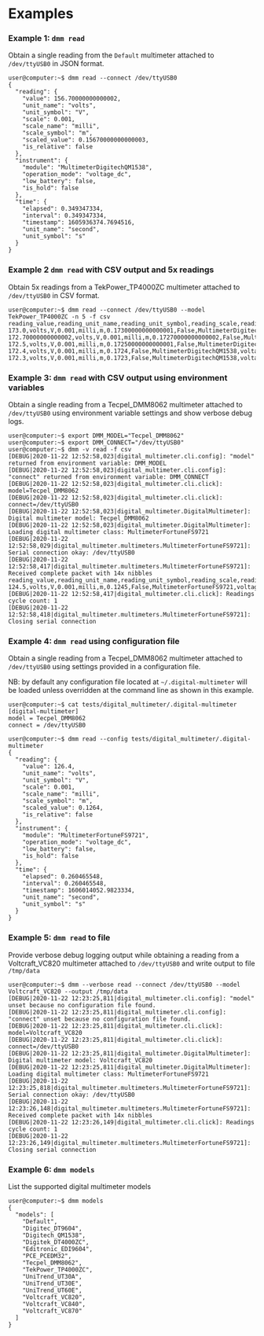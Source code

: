 # Examples

### Example 1: `dmm read`
Obtain a single reading from the `Default` multimeter attached to `/dev/ttyUSB0` in JSON 
format.

```shell
user@computer:~$ dmm read --connect /dev/ttyUSB0 
{
  "reading": {
    "value": 156.70000000000002,
    "unit_name": "volts",
    "unit_symbol": "V",
    "scale": 0.001,
    "scale_name": "milli",
    "scale_symbol": "m",
    "scaled_value": 0.15670000000000003,
    "is_relative": false
  },
  "instrument": {
    "module": "MultimeterDigitechQM1538",
    "operation_mode": "voltage_dc",
    "low_battery": false,
    "is_hold": false
  },
  "time": {
    "elapsed": 0.349347334,
    "interval": 0.349347334,
    "timestamp": 1605936374.7694516,
    "unit_name": "second",
    "unit_symbol": "s"
  }
}
```


### Example 2 `dmm read` with CSV output and 5x readings
Obtain 5x readings from a TekPower_TP4000ZC multimeter attached to `/dev/ttyUSB0` in CSV 
format.

```shell
user@computer:~$ dmm read --connect /dev/ttyUSB0 --model TekPower_TP4000ZC -n 5 -f csv 
reading_value,reading_unit_name,reading_unit_symbol,reading_scale,reading_scale_name,reading_scale_symbol,reading_scaled_value,reading_is_relative,instrument_module,instrument_operation_mode,instrument_low_battery,instrument_is_hold,time_elapsed,time_interval,time_timestamp,time_unit_name,time_unit_symbol
173.0,volts,V,0.001,milli,m,0.17300000000000001,False,MultimeterDigitechQM1538,voltage_dc,False,False,0.181438965,0.181438965,1605958015.0846217,second,s
172.70000000000002,volts,V,0.001,milli,m,0.17270000000000002,False,MultimeterDigitechQM1538,voltage_dc,False,False,0.531427706,0.34998874100000005,1605958015.4346104,second,s
172.5,volts,V,0.001,milli,m,0.17250000000000001,False,MultimeterDigitechQM1538,voltage_dc,False,False,0.881454916,0.35002721000000003,1605958015.7846375,second,s
172.4,volts,V,0.001,milli,m,0.1724,False,MultimeterDigitechQM1538,voltage_dc,False,False,1.231092399,0.349637483,1605958016.1342752,second,s
172.3,volts,V,0.001,milli,m,0.1723,False,MultimeterDigitechQM1538,voltage_dc,False,False,1.581224202,0.350131803,1605958016.484407,second,s
```


### Example 3: `dmm read` with CSV output using environment variables
Obtain a single reading from a Tecpel_DMM8062 multimeter attached to `/dev/ttyUSB0` using 
environment variable settings and show verbose debug logs.

```shell
user@computer:~$ export DMM_MODEL="Tecpel_DMM8062"
user@computer:~$ export DMM_CONNECT="/dev/ttyUSB0"
user@computer:~$ dmm -v read -f csv
[DEBUG|2020-11-22 12:52:58,023|digital_multimeter.cli.config]: "model" returned from environment variable: DMM_MODEL
[DEBUG|2020-11-22 12:52:58,023|digital_multimeter.cli.config]: "connect" returned from environment variable: DMM_CONNECT
[DEBUG|2020-11-22 12:52:58,023|digital_multimeter.cli.click]: model=Tecpel_DMM8062
[DEBUG|2020-11-22 12:52:58,023|digital_multimeter.cli.click]: connect=/dev/ttyUSB0
[DEBUG|2020-11-22 12:52:58,023|digital_multimeter.DigitalMultimeter]: Digital multimeter model: Tecpel_DMM8062
[DEBUG|2020-11-22 12:52:58,023|digital_multimeter.DigitalMultimeter]: Loading digital multimeter class: MultimeterFortuneFS9721
[DEBUG|2020-11-22 12:52:58,029|digital_multimeter.multimeters.MultimeterFortuneFS9721]: Serial connection okay: /dev/ttyUSB0
[DEBUG|2020-11-22 12:52:58,417|digital_multimeter.multimeters.MultimeterFortuneFS9721]: Received complete packet with 14x nibbles
reading_value,reading_unit_name,reading_unit_symbol,reading_scale,reading_scale_name,reading_scale_symbol,reading_scaled_value,reading_is_relative,instrument_module,instrument_operation_mode,instrument_low_battery,instrument_is_hold,time_elapsed,time_interval,time_timestamp,time_unit_name,time_unit_symbol
124.5,volts,V,0.001,milli,m,0.1245,False,MultimeterFortuneFS9721,voltage_dc,False,False,0.38927618,0.38927618,1606013578.4175675,second,s
[DEBUG|2020-11-22 12:52:58,417|digital_multimeter.cli.click]: Readings cycle count: 1
[DEBUG|2020-11-22 12:52:58,418|digital_multimeter.multimeters.MultimeterFortuneFS9721]: Closing serial connection
```


### Example 4: `dmm read` using configuration file
Obtain a single reading from a Tecpel_DMM8062 multimeter attached to `/dev/ttyUSB0` using 
settings provided in a configuration file.

NB: by default any configuration file located at `~/.digital-multimeter` will be loaded 
unless overridden at the command line as shown in this example.

```shell
user@computer:~$ cat tests/digital_multimeter/.digital-multimeter
[digital-multimeter]
model = Tecpel_DMM8062
connect = /dev/ttyUSB0

user@computer:~$ dmm read --config tests/digital_multimeter/.digital-multimeter 
{
  "reading": {
    "value": 126.4,
    "unit_name": "volts",
    "unit_symbol": "V",
    "scale": 0.001,
    "scale_name": "milli",
    "scale_symbol": "m",
    "scaled_value": 0.1264,
    "is_relative": false
  },
  "instrument": {
    "module": "MultimeterFortuneFS9721",
    "operation_mode": "voltage_dc",
    "low_battery": false,
    "is_hold": false
  },
  "time": {
    "elapsed": 0.260465548,
    "interval": 0.260465548,
    "timestamp": 1606014052.9823334,
    "unit_name": "second",
    "unit_symbol": "s"
  }
}
```


### Example 5: `dmm read` to file
Provide verbose debug logging output while obtaining a reading from a Voltcraft_VC820 
multimeter attached to `/dev/ttyUSB0` and write output to file `/tmp/data`

```shell
user@computer:~$ dmm --verbose read --connect /dev/ttyUSB0 --model Voltcraft_VC820 --output /tmp/data
[DEBUG|2020-11-22 12:23:25,811|digital_multimeter.cli.config]: "model" unset because no configuration file found.
[DEBUG|2020-11-22 12:23:25,811|digital_multimeter.cli.config]: "connect" unset because no configuration file found.
[DEBUG|2020-11-22 12:23:25,811|digital_multimeter.cli.click]: model=Voltcraft_VC820
[DEBUG|2020-11-22 12:23:25,811|digital_multimeter.cli.click]: connect=/dev/ttyUSB0
[DEBUG|2020-11-22 12:23:25,811|digital_multimeter.DigitalMultimeter]: Digital multimeter model: Voltcraft_VC820
[DEBUG|2020-11-22 12:23:25,811|digital_multimeter.DigitalMultimeter]: Loading digital multimeter class: MultimeterFortuneFS9721
[DEBUG|2020-11-22 12:23:25,818|digital_multimeter.multimeters.MultimeterFortuneFS9721]: Serial connection okay: /dev/ttyUSB0
[DEBUG|2020-11-22 12:23:26,148|digital_multimeter.multimeters.MultimeterFortuneFS9721]: Received complete packet with 14x nibbles
[DEBUG|2020-11-22 12:23:26,149|digital_multimeter.cli.click]: Readings cycle count: 1
[DEBUG|2020-11-22 12:23:26,149|digital_multimeter.multimeters.MultimeterFortuneFS9721]: Closing serial connection
```


### Example 6: `dmm models`
List the supported digital multimeter models

```shell
user@computer:~$ dmm models
{
  "models": [
    "Default",
    "Digitec_DT9604",
    "Digitech_QM1538",
    "Digitek_DT4000ZC",
    "Editronic_EDI9604",
    "PCE_PCEDM32",
    "Tecpel_DMM8062",
    "TekPower_TP4000ZC",
    "UniTrend_UT30A",
    "UniTrend_UT30E",
    "UniTrend_UT60E",
    "Voltcraft_VC820",
    "Voltcraft_VC840",
    "Voltcraft_VC870"
  ]
}
```
